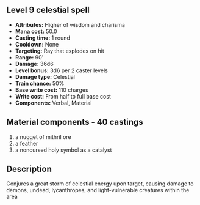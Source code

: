 ## Level 9 celestial spell

- **Attributes:** Higher of wisdom and charisma
- **Mana cost:** 50.0
- **Casting time:** 1 round
- **Cooldown:** None
- **Targeting:** Ray that explodes on hit
- **Range:** 90'
- **Damage:** 36d6
- **Level bonus:** 3d6 per 2 caster levels
- **Damage type:** Celestial
- **Train chance:** 50%
- **Base write cost:** 110 charges
- **Write cost:** From half to full base cost
- **Components:** Verbal, Material

## Material components - 40 castings

1. a nugget of mithril ore
2. a feather
3. a noncursed holy symbol as a catalyst

## Description

Conjures a great storm of celestial energy upon target, causing damage to demons, undead, lycanthropes, and light-vulnerable creatures within the area

